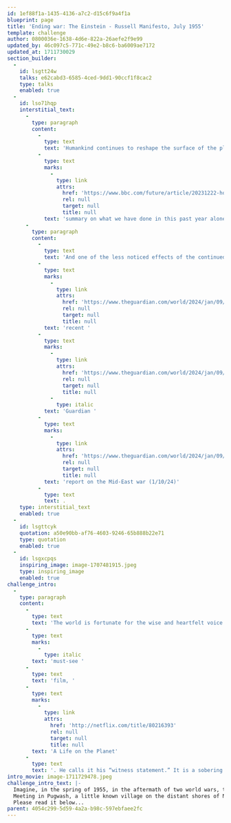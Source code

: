```yaml
---
id: 1ef88f1a-1435-4136-a7c2-d15c6f9a4f1a
blueprint: page
title: 'Ending war: The Einstein - Russell Manifesto, July 1955'
template: challenge
author: 0800036e-1638-4d6e-822a-26aefe2f9e99
updated_by: 46c097c5-771c-49e2-b8c6-ba6009ae7172
updated_at: 1711730029
section_builder:
  -
    id: lsgtt24w
    talks: e62cabd3-6585-4ced-9dd1-90ccf1f8cac2
    type: talks
    enabled: true
  -
    id: lso71hqp
    interstitial_text:
      -
        type: paragraph
        content:
          -
            type: text
            text: 'Humankind continues to reshape the surface of the planet — so often at the expense of our future, as in this BBC '
          -
            type: text
            marks:
              -
                type: link
                attrs:
                  href: 'https://www.bbc.com/future/article/20231222-how-humans-have-changed-earths-surface-in-2023'
                  rel: null
                  target: null
                  title: null
            text: 'summary on what we have done in this past year alone (12/27/23)'
      -
        type: paragraph
        content:
          -
            type: text
            text: 'And one of the less noticed effects of the continued violence of the human species is to dramatically effect carbon release into the Earth’s atmosphere, as in this '
          -
            type: text
            marks:
              -
                type: link
                attrs:
                  href: 'https://www.theguardian.com/world/2024/jan/09/emissions-gaza-israel-hamas-war-climate-change?CMP=oth_b-aplnews_d-1'
                  rel: null
                  target: null
                  title: null
            text: 'recent '
          -
            type: text
            marks:
              -
                type: link
                attrs:
                  href: 'https://www.theguardian.com/world/2024/jan/09/emissions-gaza-israel-hamas-war-climate-change?CMP=oth_b-aplnews_d-1'
                  rel: null
                  target: null
                  title: null
              -
                type: italic
            text: 'Guardian '
          -
            type: text
            marks:
              -
                type: link
                attrs:
                  href: 'https://www.theguardian.com/world/2024/jan/09/emissions-gaza-israel-hamas-war-climate-change?CMP=oth_b-aplnews_d-1'
                  rel: null
                  target: null
                  title: null
            text: 'report on the Mid-East war (1/10/24)'
          -
            type: text
            text: .
    type: interstitial_text
    enabled: true
  -
    id: lsgttcyk
    quotation: a50e90bb-af76-4603-9246-65b888b22e71
    type: quotation
    enabled: true
  -
    id: lsgxcpqs
    inspiring_image: image-1707481915.jpeg
    type: inspiring_image
    enabled: true
challenge_intro:
  -
    type: paragraph
    content:
      -
        type: text
        text: 'The world is fortunate for the wise and heartfelt voice of 94-year-old naturalist, broadcaster and humanist Sir David Attenborough — clarifying our climate crises yet also delineating clear solutions, as in his '
      -
        type: text
        marks:
          -
            type: italic
        text: 'must-see '
      -
        type: text
        text: 'film, '
      -
        type: text
        marks:
          -
            type: link
            attrs:
              href: 'http://netflix.com/title/80216393'
              rel: null
              target: null
              title: null
        text: 'A Life on the Planet'
      -
        type: text
        text: '. He calls it his “witness statement.” It is a sobering and necessary yet hopeful investigation of the actions to which we now must commit our minds and hearts in full measure.'
intro_movie: image-1711729478.jpeg
challenge_intro_text: |-
  Imagine, in the spring of 1955, in the aftermath of two world wars, ten of the world's great scientists and philosophers decide to meet privately to create a manifesto of peace. 
  Meeting in Pugwash, a little known village on the distant shores of Nova Scotia, they created the Einstein - Russell Manifesto and gave it to all humanity, to consider deeply how we can not only avoid the use of nuclear weapons but how we can at last end humankind's tragic reliance on fighting wars. 
  Please read it below...
parent: 4054c299-5d59-4a2a-b98c-597ebfaee2fc
---
```

